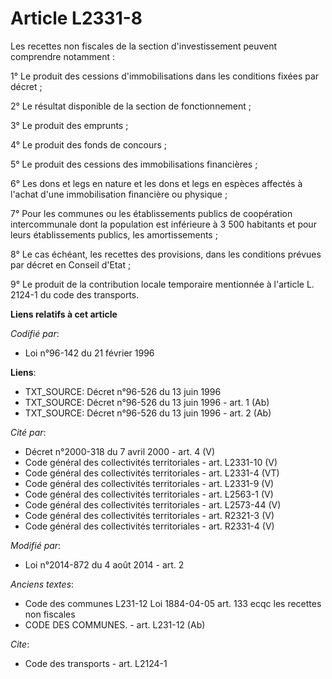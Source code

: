 # Article L2331-8

Les recettes non fiscales de la section d'investissement peuvent comprendre notamment : 

1° Le produit des cessions d'immobilisations dans les conditions fixées par décret ; 

2° Le résultat disponible de la section de fonctionnement ; 

3° Le produit des emprunts ; 

4° Le produit des fonds de concours ; 

5° Le produit des cessions des immobilisations financières ; 

6° Les dons et legs en nature et les dons et legs en espèces affectés à l'achat d'une immobilisation financière ou
physique ; 

7° Pour les communes ou les établissements publics de coopération intercommunale dont la population est inférieure à 3 500
habitants et pour leurs établissements publics, les amortissements ; 

8° Le cas échéant, les recettes des provisions, dans les conditions prévues par décret en Conseil d'Etat ; 

9° Le produit de la contribution locale temporaire mentionnée à l'article L. 2124-1 du code des transports.

**Liens relatifs à cet article**

_Codifié par_:

  - Loi n°96-142 du 21 février 1996

**Liens**:

  - TXT_SOURCE: Décret n°96-526 du 13 juin 1996
  - TXT_SOURCE: Décret n°96-526 du 13 juin 1996 - art. 1 (Ab)
  - TXT_SOURCE: Décret n°96-526 du 13 juin 1996 - art. 2 (Ab)

_Cité par_:

  - Décret n°2000-318 du 7 avril 2000 - art. 4 (V)
  - Code général des collectivités territoriales - art. L2331-10 (V)
  - Code général des collectivités territoriales - art. L2331-4 (VT)
  - Code général des collectivités territoriales - art. L2331-9 (V)
  - Code général des collectivités territoriales - art. L2563-1 (V)
  - Code général des collectivités territoriales - art. L2573-44 (V)
  - Code général des collectivités territoriales - art. R2321-3 (V)
  - Code général des collectivités territoriales - art. R2331-4 (V)

_Modifié par_:

  - Loi n°2014-872 du 4 août 2014 - art. 2

_Anciens textes_:

  - Code des communes L231-12 Loi 1884-04-05 art. 133 ecqc les recettes non fiscales
  - CODE DES COMMUNES. - art. L231-12 (Ab)

_Cite_:

  - Code des transports - art. L2124-1
